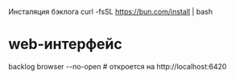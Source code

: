 Инсталяция бэклога
curl -fsSL https://bun.com/install | bash 

# web-интерфейс
backlog browser --no-open   # откроется на http://localhost:6420